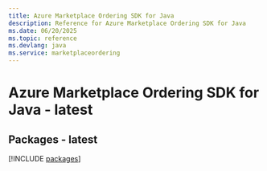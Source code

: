 ```yaml
---
title: Azure Marketplace Ordering SDK for Java
description: Reference for Azure Marketplace Ordering SDK for Java
ms.date: 06/20/2025
ms.topic: reference
ms.devlang: java
ms.service: marketplaceordering
---
```

# Azure Marketplace Ordering SDK for Java - latest
## Packages - latest
[!INCLUDE [packages](marketplace-ordering-index.md)]